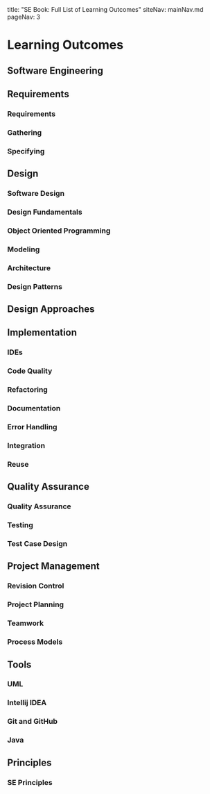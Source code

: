<frontmatter>
title: "SE Book: Full List of Learning Outcomes"
siteNav: mainNav.md
pageNav: 3
</frontmatter>

<link rel="stylesheet" href="{{baseUrl}}/css/textbook.css">

<div class="website-content">

# Learning Outcomes

## Software Engineering

<include src="../softwareEngineering/introduction/prosAndCons/unit-inParent-asOutcome.md" boilerplate/>

## Requirements

### Requirements

<include src="../requirements/introduction/unit-inParent-asOutcome.md" boilerplate />
<include src="../requirements/nonFunctionalRequirements/unit-inParent-asOutcome.md" boilerplate />
<include src="../requirements/prioritizing/unit-inParent-asOutcome.md" boilerplate />
<include src="../requirements/quality/unit-inParent-asOutcome.md" boilerplate />

### Gathering

<include src="../gatheringRequirements/brainstorming/unit-inParent-asOutcome.md" boilerplate />
<include src="../gatheringRequirements/userSurveys/unit-inParent-asOutcome.md" boilerplate />
<include src="../gatheringRequirements/observation/unit-inParent-asOutcome.md" boilerplate />
<include src="../gatheringRequirements/interviews/unit-inParent-asOutcome.md" boilerplate />
<include src="../gatheringRequirements/focusGroups/unit-inParent-asOutcome.md" boilerplate />
<include src="../gatheringRequirements/prototyping/unit-inParent-asOutcome.md" boilerplate />
<include src="../gatheringRequirements/productSurveys/unit-inParent-asOutcome.md" boilerplate />

### Specifying

<include src="../specifyingRequirements/prose/what/unit-inParent-asOutcome.md" boilerplate />
<include src="../specifyingRequirements/featureList/what/unit-inParent-asOutcome.md" boilerplate />
<include src="../specifyingRequirements/userStories/introduction/unit-inParent-asOutcome.md" boilerplate />
<include src="../specifyingRequirements/userStories/details/unit-inParent-asOutcome.md" boilerplate />
<include src="../specifyingRequirements/userStories/usage/unit-inParent-asOutcome.md" boilerplate />
<include src="../specifyingRequirements/useCases/introduction/unit-inParent-asOutcome.md" boilerplate />
<include src="../specifyingRequirements/useCases/identifying/unit-inParent-asOutcome.md" boilerplate />
<include src="../specifyingRequirements/useCases/details/unit-inParent-asOutcome.md" boilerplate />
<include src="../specifyingRequirements/useCases/usage/unit-inParent-asOutcome.md" boilerplate />
<include src="../specifyingRequirements/glossary/what/unit-inParent-asOutcome.md" boilerplate />
<include src="../specifyingRequirements/supplementaryRequirements/what/unit-inParent-asOutcome.md" boilerplate />

## Design

### Software Design

<include src="../design/introduction/what/unit-inParent-asOutcome.md" boilerplate />

### Design Fundamentals

<include src="../designFundamentals/abstraction/what/unit-inParent-asOutcome.md" boilerplate />
<include src="../designFundamentals/coupling/what/unit-inParent-asOutcome.md" boilerplate />
<include src="../designFundamentals/coupling/how/unit-inParent-asOutcome.md" boilerplate />
<include src="../designFundamentals/coupling/types/unit-inParent-asOutcome.md" boilerplate />
<include src="../designFundamentals/cohesion/how/unit-inParent-asOutcome.md" boilerplate />
<include src="../designFundamentals/cohesion/what/unit-inParent-asOutcome.md" boilerplate />

### Object Oriented Programming

<include src="../oop/introduction/what/unit-inParent-asOutcome.md" boilerplate />
<include src="../oop/objects/what/unit-inParent-asOutcome.md" boilerplate />
<include src="../oop/objects/abstraction/unit-inParent-asOutcome.md" boilerplate />
<include src="../oop/objects/encapsulation/unit-inParent-asOutcome.md" boilerplate />
<include src="../oop/classes/what/unit-inParent-asOutcome.md" boilerplate />
<include src="../oop/classes/classLevelMembers/unit-inParent-asOutcome.md" boilerplate />
<include src="../oop/classes/enumerations/unit-inParent-asOutcome.md" boilerplate />
<include src="../oop/associations/what/unit-inParent-asOutcome.md" boilerplate />
<include src="../oop/associations/navigability/unit-inParent-asOutcome.md" boilerplate />
<include src="../oop/associations/multiplicity/unit-inParent-asOutcome.md" boilerplate />
<include src="../oop/associations/dependencies/unit-inParent-asOutcome.md" boilerplate />
<include src="../oop/associations/composition/unit-inParent-asOutcome.md" boilerplate />
<include src="../oop/associations/aggregation/unit-inParent-asOutcome.md" boilerplate />
<include src="../oop/associations/associationClasses/unit-inParent-asOutcome.md" boilerplate />
<include src="../oop/inheritance/what/unit-inParent-asOutcome.md" boilerplate />
<include src="../oop/inheritance/overriding/unit-inParent-asOutcome.md" boilerplate />
<include src="../oop/inheritance/overloading/unit-inParent-asOutcome.md" boilerplate />
<include src="../oop/inheritance/interfaces/unit-inParent-asOutcome.md" boilerplate />
<include src="../oop/inheritance/abstractClasses/unit-inParent-asOutcome.md" boilerplate />
<include src="../oop/inheritance/dynamicAndStaticBinding/unit-inParent-asOutcome.md" boilerplate />
<include src="../oop/inheritance/substitutability/unit-inParent-asOutcome.md" boilerplate />
<include src="../oop/polymorphism/what/unit-inParent-asOutcome.md" boilerplate />
<include src="../oop/polymorphism/how/unit-inParent-asOutcome.md" boilerplate />
<include src="../oop/more/miscellaneous/unit-inParent-asOutcome.md" boilerplate />
<include src="../oop/more/review/unit-inParent-asOutcome.md" boilerplate />

### Modeling

<include src="../modeling/introduction/what/unit-inParent-asOutcome.md" boilerplate />
<include src="../modeling/introduction/how/unit-inParent-asOutcome.md" boilerplate />
<include src="../modeling/introduction/umlModels/unit-inParent-asOutcome.md" boilerplate />
<include src="../modeling/modelingStructures/classDiagramsBasic/unit-inParent-asOutcome.md" boilerplate />
<include src="../modeling/modelingStructures/classDiagramsIntermediate/unit-inParent-asOutcome.md" boilerplate />
<include src="../modeling/modelingStructures/classDiagramsAdvanced/unit-inParent-asOutcome.md" boilerplate />
<include src="../modeling/modelingStructures/objectDiagrams/unit-inParent-asOutcome.md" boilerplate />
<include src="../modeling/modelingStructures/objectOrientedDomainModels/unit-inParent-asOutcome.md" boilerplate />
<include src="../modeling/modelingStructures/deploymentDiagrams/unit-inParent-asOutcome.md" boilerplate />
<include src="../modeling/modelingStructures/componentDiagrams/unit-inParent-asOutcome.md" boilerplate />
<include src="../modeling/modelingStructures/packageDiagrams/unit-inParent-asOutcome.md" boilerplate />
<include src="../modeling/modelingStructures/compositeStructureDiagrams/unit-inParent-asOutcome.md" boilerplate />
<include src="../modeling/modelingBehaviors/activityDiagrams/unit-inParent-asOutcome.md" boilerplate />
<include src="../modeling/modelingBehaviors/sequenceDiagramsBasic/unit-inParent-asOutcome.md" boilerplate />
<include src="../modeling/modelingBehaviors/sequenceDiagramsIntermediate/unit-inParent-asOutcome.md" boilerplate />
<include src="../modeling/modelingBehaviors/sequenceDiagramsAdvanced/unit-inParent-asOutcome.md" boilerplate />
<include src="../modeling/modelingBehaviors/useCaseDiagrams/unit-inParent-asOutcome.md" boilerplate />
<include src="../modeling/modelingBehaviors/timingDiagrams/unit-inParent-asOutcome.md" boilerplate />
<include src="../modeling/modelingBehaviors/interactionOverviewDiagrams/unit-inParent-asOutcome.md" boilerplate />
<include src="../modeling/modelingBehaviors/communicationDiagrams/unit-inParent-asOutcome.md" boilerplate />
<include src="../modeling/modelingBehaviors/stateMachineDiagrams/unit-inParent-asOutcome.md" boilerplate />
<include src="../modeling/modelingASolution/introduction/unit-inParent-asOutcome.md" boilerplate />
<include src="../modeling/modelingASolution/basic/unit-inParent-asOutcome.md" boilerplate />
<include src="../modeling/modelingASolution/intermediate/unit-inParent-asOutcome.md" boilerplate />

### Architecture

<include src="../architecture/introduction/what/unit-inParent-asOutcome.md" boilerplate />
<include src="../architecture/architectureDiagrams/reading/unit-inParent-asOutcome.md" boilerplate />
<include src="../architecture/architectureDiagrams/drawing/unit-inParent-asOutcome.md" boilerplate />
<include src="../architecture/architecturalStyles/introduction/what/unit-inParent-asOutcome.md" boilerplate />
<include src="../architecture/architecturalStyles/nTier/what/unit-inParent-asOutcome.md" boilerplate />
<include src="../architecture/architecturalStyles/clientServer/what/unit-inParent-asOutcome.md" boilerplate />
<include src="../architecture/architecturalStyles/transactionProcessing/what/unit-inParent-asOutcome.md" boilerplate />
<include src="../architecture/architecturalStyles/serviceOriented/what/unit-inParent-asOutcome.md" boilerplate />
<include src="../architecture/architecturalStyles/eventDriven/what/unit-inParent-asOutcome.md" boilerplate />
<include src="../architecture/architecturalStyles/more/moreStyles/unit-inParent-asOutcome.md" boilerplate />
<include src="../architecture/architecturalStyles/more/usingStyles/unit-inParent-asOutcome.md" boilerplate />

### Design Patterns

<include src="../designPatterns/introduction/what/unit-inParent-asOutcome.md" boilerplate />
<include src="../designPatterns/introduction/format/unit-inParent-asOutcome.md" boilerplate />
<include src="../designPatterns/singleton/what/unit-inParent-asOutcome.md" boilerplate />
<include src="../designPatterns/singleton/implementation/unit-inParent-asOutcome.md" boilerplate />
<include src="../designPatterns/singleton/evaluation/unit-inParent-asOutcome.md" boilerplate />
<include src="../designPatterns/abstractionOccurrence/what/unit-inParent-asOutcome.md" boilerplate />
<include src="../designPatterns/facade/what/unit-inParent-asOutcome.md" boilerplate />
<include src="../designPatterns/command/what/unit-inParent-asOutcome.md" boilerplate />
<include src="../designPatterns/modelViewController/what/unit-inParent-asOutcome.md" boilerplate />
<include src="../designPatterns/observer/what/unit-inParent-asOutcome.md" boilerplate />
<include src="../designPatterns/more/combiningDesignPatterns/unit-inParent-asOutcome.md" boilerplate />
<include src="../designPatterns/more/otherDesignPatterns/unit-inParent-asOutcome.md" boilerplate />
<include src="../designPatterns/more/usingDesignPatterns/unit-inParent-asOutcome.md" boilerplate />
<include src="../designPatterns/more/otherTypesOfPatterns/unit-inParent-asOutcome.md" boilerplate />
<include src="../designPatterns/more/vsPrinciples/unit-inParent-asOutcome.md" boilerplate />

## Design Approaches

<include src="../designApproaches/multilevelDesign/what/unit-inParent-asOutcome.md" boilerplate />
<include src="../designApproaches/topDownBottomUp/what/unit-inParent-asOutcome.md" boilerplate />
<include src="../designApproaches/agileDesign/what/unit-inParent-asOutcome.md" boilerplate />

## Implementation

### IDEs

<include src="../ides/introduction/what/unit-inParent-asOutcome.md" boilerplate />
<include src="../ides/debugging/what/unit-inParent-asOutcome.md" boilerplate />

### Code Quality

<include src="../codeQuality/introduction/basic/unit-inParent-asOutcome.md" boilerplate />
<include src="../codeQuality/maximiseReadability/introduction/unit-inParent-asOutcome.md" boilerplate />
<include src="../codeQuality/maximiseReadability/basic/unit-inParent-asOutcome.md" boilerplate />
<include src="../codeQuality/maximiseReadability/intermediate/unit-inParent-asOutcome.md" boilerplate />
<include src="../codeQuality/maximiseReadability/advanced/unit-inParent-asOutcome.md" boilerplate />
<include src="../codeQuality/followStandard/introduction/unit-inParent-asOutcome.md" boilerplate />
<include src="../codeQuality/followStandard/basic/unit-inParent-asOutcome.md" boilerplate />
<include src="../codeQuality/followStandard/intermediate/unit-inParent-asOutcome.md" boilerplate />
<include src="../codeQuality/nameWell/introduction/unit-inParent-asOutcome.md" boilerplate />
<include src="../codeQuality/nameWell/basic/unit-inParent-asOutcome.md" boilerplate />
<include src="../codeQuality/nameWell/intermediate/unit-inParent-asOutcome.md" boilerplate />
<include src="../codeQuality/avoidShortcuts/introduction/unit-inParent-asOutcome.md" boilerplate />
<include src="../codeQuality/avoidShortcuts/basic/unit-inParent-asOutcome.md" boilerplate />
<include src="../codeQuality/avoidShortcuts/intermediate/unit-inParent-asOutcome.md" boilerplate />
<include src="../codeQuality/commentMinimally/introduction/unit-inParent-asOutcome.md" boilerplate />
<include src="../codeQuality/commentMinimally/basic/unit-inParent-asOutcome.md" boilerplate />
<include src="../codeQuality/commentMinimally/intermediate/unit-inParent-asOutcome.md" boilerplate />

### Refactoring

<include src="../refactoring/what/unit-inParent-asOutcome.md" boilerplate />
<include src="../refactoring/how/unit-inParent-asOutcome.md" boilerplate />
<include src="../refactoring/when/unit-inParent-asOutcome.md" boilerplate />

### Documentation

<include src="../documentation/introduction/what/unit-inParent-asOutcome.md" boilerplate />
<include src="../documentation/guidelines/goTopDown/what/unit-inParent-asOutcome.md" boilerplate />
<include src="../documentation/guidelines/goTopDown/why/unit-inParent-asOutcome.md" boilerplate />
<include src="../documentation/guidelines/goTopDown/how/unit-inParent-asOutcome.md" boilerplate />
<include src="../documentation/guidelines/aimForComprehensibility/what/unit-inParent-asOutcome.md" boilerplate />
<include src="../documentation/guidelines/aimForComprehensibility/how/unit-inParent-asOutcome.md" boilerplate />
<include src="../documentation/guidelines/documentMinimally/how/unit-inParent-asOutcome.md" boilerplate />
<include src="../documentation/guidelines/documentMinimally/what/unit-inParent-asOutcome.md" boilerplate />
<include src="../documentation/tools/javaDoc/how/unit-inParent-asOutcome.md" boilerplate />
<include src="../documentation/tools/javaDoc/what/unit-inParent-asOutcome.md" boilerplate />
<include src="../documentation/tools/markdown/what/unit-inParent-asOutcome.md" boilerplate />
<include src="../documentation/tools/markdown/how/unit-inParent-asOutcome.md" boilerplate />
<include src="../documentation/tools/asciiDoc/what/unit-inParent-asOutcome.md" boilerplate />

### Error Handling

<include src="../errorHandling/introduction/what/unit-inParent-asOutcome.md" boilerplate />
<include src="../errorHandling/exceptions/what/unit-inParent-asOutcome.md" boilerplate />
<include src="../errorHandling/exceptions/how/unit-inParent-asOutcome.md" boilerplate />
<include src="../errorHandling/exceptions/when/unit-inParent-asOutcome.md" boilerplate />
<include src="../errorHandling/assertions/what/unit-inParent-asOutcome.md" boilerplate />
<include src="../errorHandling/assertions/how/unit-inParent-asOutcome.md" boilerplate />
<include src="../errorHandling/assertions/when/unit-inParent-asOutcome.md" boilerplate />
<include src="../errorHandling/logging/what/unit-inParent-asOutcome.md" boilerplate />
<include src="../errorHandling/logging/how/unit-inParent-asOutcome.md" boilerplate />
<include src="../errorHandling/defensiveProgramming/what/unit-inParent-asOutcome.md" boilerplate />
<include src="../errorHandling/defensiveProgramming/compulsoryAssociations/unit-inParent-asOutcome.md" boilerplate />
<include src="../errorHandling/defensiveProgramming/1to1Associations/unit-inParent-asOutcome.md" boilerplate />
<include src="../errorHandling/defensiveProgramming/referentialIntegrity/unit-inParent-asOutcome.md" boilerplate />
<include src="../errorHandling/defensiveProgramming/when/unit-inParent-asOutcome.md" boilerplate />
<include src="../errorHandling/designByContract/what/unit-inParent-asOutcome.md" boilerplate />

### Integration

<include src="../integration/introduction/what/unit-inParent-asOutcome.md" boilerplate />
<include src="../integration/approaches/lateVsEarly/unit-inParent-asOutcome.md" boilerplate />
<include src="../integration/approaches/bigBangVsIncremental/unit-inParent-asOutcome.md" boilerplate />
<include src="../integration/approaches/topDownVsBottomUp/unit-inParent-asOutcome.md" boilerplate />
<include src="../integration/buildAutomation/what/unit-inParent-asOutcome.md" boilerplate />
<include src="../integration/buildAutomation/continuousIntegrationDeployment/unit-inParent-asOutcome.md" boilerplate />
<include src="../integration/more/review/unit-inParent-asOutcome.md" boilerplate />

### Reuse

<include src="../reuse/introduction/what/unit-inParent-asOutcome.md" boilerplate />
<include src="../reuse/introduction/when/unit-inParent-asOutcome.md" boilerplate />
<include src="../reuse/apis/what/unit-inParent-asOutcome.md" boilerplate />
<include src="../reuse/apis/designingAPIs/unit-inParent-asOutcome.md" boilerplate />
<include src="../reuse/libraries/what/unit-inParent-asOutcome.md" boilerplate />
<include src="../reuse/libraries/how/unit-inParent-asOutcome.md" boilerplate />
<include src="../reuse/frameworks/what/unit-inParent-asOutcome.md" boilerplate />
<include src="../reuse/frameworks/frameworksVsLibraries/unit-inParent-asOutcome.md" boilerplate />
<include src="../reuse/platforms/what/unit-inParent-asOutcome.md" boilerplate />
<include src="../reuse/cloudComputing/what/unit-inParent-asOutcome.md" boilerplate />
<include src="../reuse/cloudComputing/services/unit-inParent-asOutcome.md" boilerplate />

## Quality Assurance

### Quality Assurance

<include src="../qualityAssurance/introduction/what/unit-inParent-asOutcome.md" boilerplate />
<include src="../qualityAssurance/introduction/validationVsVerification/unit-inParent-asOutcome.md" boilerplate />
<include src="../qualityAssurance/codeReviews/what/unit-inParent-asOutcome.md" boilerplate />
<include src="../qualityAssurance/staticAnalysis/what/unit-inParent-asOutcome.md" boilerplate />
<include src="../qualityAssurance/formalVerification/what/unit-inParent-asOutcome.md" boilerplate />

### Testing

<include src="../testing/introduction/what/unit-inParent-asOutcome.md" boilerplate />
<include src="../testing/introduction/testability/unit-inParent-asOutcome.md" boilerplate />
<include src="../testing/testingTypes/unitTesting/what/unit-inParent-asOutcome.md" boilerplate />
<include src="../testing/testingTypes/unitTesting/stubs/unit-inParent-asOutcome.md" boilerplate />
<include src="../testing/testingTypes/integrationTesting/what/unit-inParent-asOutcome.md" boilerplate />
<include src="../testing/testingTypes/systemTesting/what/unit-inParent-asOutcome.md" boilerplate />
<include src="../testing/testingTypes/alphaBetaTesting/what/unit-inParent-asOutcome.md" boilerplate />
<include src="../testing/testingTypes/dogfooding/what/unit-inParent-asOutcome.md" boilerplate />
<include src="../testing/testingTypes/developerTesting/what/unit-inParent-asOutcome.md" boilerplate />
<include src="../testing/testingTypes/developerTesting/why/unit-inParent-asOutcome.md" boilerplate />
<include src="../testing/testingTypes/exploratoryVsScriptedTesting/what/unit-inParent-asOutcome.md" boilerplate />
<include src="../testing/testingTypes/exploratoryVsScriptedTesting/when/unit-inParent-asOutcome.md" boilerplate />
<include src="../testing/testingTypes/acceptanceTesting/what/unit-inParent-asOutcome.md" boilerplate />
<include src="../testing/testingTypes/acceptanceTesting/acceptanceVsSystemTesting/unit-inParent-asOutcome.md" boilerplate />
<include src="../testing/testingTypes/regressionTesting/what/unit-inParent-asOutcome.md" boilerplate />
<include src="../testing/testAutomation/what/unit-inParent-asOutcome.md" boilerplate />
<include src="../testing/testAutomation/testingTextUis/unit-inParent-asOutcome.md" boilerplate />
<include src="../testing/testAutomation/usingTestDrivers/unit-inParent-asOutcome.md" boilerplate />
<include src="../testing/testAutomation/tools/unit-inParent-asOutcome.md" boilerplate />
<include src="../testing/testAutomation/testingGuis/unit-inParent-asOutcome.md" boilerplate />
<include src="../testing/testCoverage/what/unit-inParent-asOutcome.md" boilerplate />
<include src="../testing/testCoverage/how/unit-inParent-asOutcome.md" boilerplate />
<include src="../testing/dependencyInjection/what/unit-inParent-asOutcome.md" boilerplate />
<include src="../testing/dependencyInjection/how/unit-inParent-asOutcome.md" boilerplate />
<include src="../testing/tdd/what/unit-inParent-asOutcome.md" boilerplate />
<include src="../testing/tdd/how/unit-inParent-asOutcome.md" boilerplate />

### Test Case Design

<include src="../testCaseDesign/introduction/what/unit-inParent-asOutcome.md" boilerplate />
<include src="../testCaseDesign/introduction/positiveVsNegative/unit-inParent-asOutcome.md" boilerplate />
<include src="../testCaseDesign/introduction/blackVsGlass/unit-inParent-asOutcome.md" boilerplate />
<include src="../testCaseDesign/equivalencePartitions/what/unit-inParent-asOutcome.md" boilerplate />
<include src="../testCaseDesign/equivalencePartitions/basic/unit-inParent-asOutcome.md" boilerplate />
<include src="../testCaseDesign/equivalencePartitions/intermediate/unit-inParent-asOutcome.md" boilerplate />
<include src="../testCaseDesign/boundaryValueAnalysis/what/unit-inParent-asOutcome.md" boilerplate />
<include src="../testCaseDesign/boundaryValueAnalysis/how/unit-inParent-asOutcome.md" boilerplate />
<include src="../testCaseDesign/combiningTestInputs/why/unit-inParent-asOutcome.md" boilerplate />
<include src="../testCaseDesign/combiningTestInputs/combinationStrategies/unit-inParent-asOutcome.md" boilerplate />
<include src="../testCaseDesign/combiningTestInputs/heuristicValid/unit-inParent-asOutcome.md" boilerplate />
<include src="../testCaseDesign/combiningTestInputs/heuristicInvalid/unit-inParent-asOutcome.md" boilerplate />
<include src="../testCaseDesign/combiningTestInputs/mix/unit-inParent-asOutcome.md" boilerplate />
<include src="../testCaseDesign/more/testingUseCases/unit-inParent-asOutcome.md" boilerplate />
<include src="../testCaseDesign/summary/recap/unit-inParent-asOutcome.md" boilerplate />
<include src="../testCaseDesign/summary/exercises/unit-inParent-asOutcome.md" boilerplate />

## Project Management

### Revision Control

<include src="../revisionControl/what/unit-inParent-asOutcome.md" boilerplate />
<include src="../revisionControl/repositories/unit-inParent-asOutcome.md" boilerplate />
<include src="../revisionControl/savingHistory/unit-inParent-asOutcome.md" boilerplate />
<include src="../revisionControl/usingHistory/unit-inParent-asOutcome.md" boilerplate />
<include src="../revisionControl/remoteRepositories/unit-inParent-asOutcome.md" boilerplate />
<include src="../revisionControl/branching/unit-inParent-asOutcome.md" boilerplate />
<include src="../revisionControl/drcsVsCrcs/unit-inParent-asOutcome.md" boilerplate />
<include src="../revisionControl/forkingWorkflow/unit-inParent-asOutcome.md" boilerplate />
<include src="../revisionControl/featureBranchFlow/unit-inParent-asOutcome.md" boilerplate />
<include src="../revisionControl/centralizedFlow/unit-inParent-asOutcome.md" boilerplate />

### Project Planning

<include src="../projectPlanning/workBreakdownStructure/unit-inParent-asOutcome.md" boilerplate />
<include src="../projectPlanning/milestones/unit-inParent-asOutcome.md" boilerplate />
<include src="../projectPlanning/buffers/unit-inParent-asOutcome.md" boilerplate />
<include src="../projectPlanning/issueTrackers/unit-inParent-asOutcome.md" boilerplate />
<include src="../projectPlanning/ganttCharts/unit-inParent-asOutcome.md" boilerplate />
<include src="../projectPlanning/pertCharts/unit-inParent-asOutcome.md" boilerplate />

### Teamwork

<include src="../teamwork/teamStructures/unit-inParent-asOutcome.md" boilerplate />

### Process Models

<include src="../processModels/introduction/what/unit-inParent-asOutcome.md" boilerplate />
<include src="../processModels/introduction/sequentialModels/unit-inParent-asOutcome.md" boilerplate />
<include src="../processModels/introduction/iterativeModels/unit-inParent-asOutcome.md" boilerplate />
<include src="../processModels/introduction/agileModels/unit-inParent-asOutcome.md" boilerplate />
<include src="../processModels/exampleProcessModels/xp/unit-inParent-asOutcome.md" boilerplate />
<include src="../processModels/exampleProcessModels/scrum/unit-inParent-asOutcome.md" boilerplate />
<include src="../processModels/exampleProcessModels/unifiedProcess/unit-inParent-asOutcome.md" boilerplate />
<include src="../processModels/more/cmmi/unit-inParent-asOutcome.md" boilerplate />
<include src="../processModels/summary/recap/unit-inParent-asOutcome.md" boilerplate />

## Tools

### UML

<include src="../uml/classDiagrams/introduction/what/unit-inParent-asOutcome.md" boilerplate />
<include src="../uml/classDiagrams/classes/what/unit-inParent-asOutcome.md" boilerplate />
<include src="../uml/classDiagrams/associations/what/unit-inParent-asOutcome.md" boilerplate />
<include src="../uml/classDiagrams/associations/navigability/unit-inParent-asOutcome.md" boilerplate />
<include src="../uml/classDiagrams/associations/roles/unit-inParent-asOutcome.md" boilerplate />
<include src="../uml/classDiagrams/associations/labels/unit-inParent-asOutcome.md" boilerplate />
<include src="../uml/classDiagrams/associations/multiplicity/unit-inParent-asOutcome.md" boilerplate />
<include src="../uml/classDiagrams/dependencies/what/unit-inParent-asOutcome.md" boilerplate />
<include src="../uml/classDiagrams/associationsAsAttributes/what/unit-inParent-asOutcome.md" boilerplate />
<include src="../uml/classDiagrams/enumerations/what/unit-inParent-asOutcome.md" boilerplate />
<include src="../uml/classDiagrams/classLevelMembers/what/unit-inParent-asOutcome.md" boilerplate />
<include src="../uml/classDiagrams/associationClasses/what/unit-inParent-asOutcome.md" boilerplate />
<include src="../uml/classDiagrams/composition/what/unit-inParent-asOutcome.md" boilerplate />
<include src="../uml/classDiagrams/aggregation/what/unit-inParent-asOutcome.md" boilerplate />
<include src="../uml/classDiagrams/classInheritance/what/unit-inParent-asOutcome.md" boilerplate />
<include src="../uml/classDiagrams/abstractClasses/what/unit-inParent-asOutcome.md" boilerplate />
<include src="../uml/classDiagrams/interfaces/what/unit-inParent-asOutcome.md" boilerplate />
<include src="../uml/objectDiagrams/introduction/unit-inParent-asOutcome.md" boilerplate />
<include src="../uml/objectDiagrams/objects/unit-inParent-asOutcome.md" boilerplate />
<include src="../uml/objectDiagrams/associations/unit-inParent-asOutcome.md" boilerplate />
<include src="../uml/sequenceDiagrams/introduction/unit-inParent-asOutcome.md" boilerplate />
<include src="../uml/sequenceDiagrams/basic/unit-inParent-asOutcome.md" boilerplate />
<include src="../uml/sequenceDiagrams/objectCreation/unit-inParent-asOutcome.md" boilerplate />
<include src="../uml/sequenceDiagrams/objectDeletion/unit-inParent-asOutcome.md" boilerplate />
<include src="../uml/sequenceDiagrams/loops/unit-inParent-asOutcome.md" boilerplate />
<include src="../uml/sequenceDiagrams/selfInvocation/unit-inParent-asOutcome.md" boilerplate />
<include src="../uml/sequenceDiagrams/alternativePaths/unit-inParent-asOutcome.md" boilerplate />
<include src="../uml/sequenceDiagrams/optionalPaths/unit-inParent-asOutcome.md" boilerplate />
<include src="../uml/sequenceDiagrams/parallelPaths/unit-inParent-asOutcome.md" boilerplate />
<include src="../uml/sequenceDiagrams/referenceFrames/unit-inParent-asOutcome.md" boilerplate />
<include src="../uml/sequenceDiagrams/minimalNotation/unit-inParent-asOutcome.md" boilerplate />
<include src="../uml/activityDiagrams/introduction/what/unit-inParent-asOutcome.md" boilerplate />
<include src="../uml/activityDiagrams/basicNotations/linearPaths/unit-inParent-asOutcome.md" boilerplate />
<include src="../uml/activityDiagrams/basicNotations/alternatePaths/unit-inParent-asOutcome.md" boilerplate />
<include src="../uml/activityDiagrams/basicNotations/parallelPaths/unit-inParent-asOutcome.md" boilerplate />
<include src="../uml/activityDiagrams/basicNotations/rakes/unit-inParent-asOutcome.md" boilerplate />
<include src="../uml/activityDiagrams/basicNotations/swimlanes/unit-inParent-asOutcome.md" boilerplate />
<include src="../uml/notes/notes/unit-inParent-asOutcome.md" boilerplate />
<include src="../uml/notes/constraints/unit-inParent-asOutcome.md" boilerplate />
<include src="../uml/miscellaneous/objectVsClassDiagrams/unit-inParent-asOutcome.md" boilerplate />

### Intellij IDEA

<include src="../intellij/projectSetup/unit-inParent-asOutcome.md" boilerplate />
<include src="../intellij/codeNavigation/unit-inParent-asOutcome.md" boilerplate />
<include src="../intellij/productivityShortcuts/unit-inParent-asOutcome.md" boilerplate />
<include src="../intellij/debuggingBasic/unit-inParent-asOutcome.md" boilerplate />
<include src="../intellij/refactoring/unit-inParent-asOutcome.md" boilerplate />

### Git and GitHub

<include src="../gitAndGithub/init/unit-inParent-asOutcome.md" boilerplate />
<include src="../gitAndGithub/commit/unit-inParent-asOutcome.md" boilerplate />
<include src="../gitAndGithub/ignore/unit-inParent-asOutcome.md" boilerplate />
<include src="../gitAndGithub/tag/unit-inParent-asOutcome.md" boilerplate />
<include src="../gitAndGithub/checkout/unit-inParent-asOutcome.md" boilerplate />
<include src="../gitAndGithub/stash/unit-inParent-asOutcome.md" boilerplate />
<include src="../gitAndGithub/clone/unit-inParent-asOutcome.md" boilerplate />
<include src="../gitAndGithub/pull/unit-inParent-asOutcome.md" boilerplate />
<include src="../gitAndGithub/push/unit-inParent-asOutcome.md" boilerplate />
<include src="../gitAndGithub/branch/unit-inParent-asOutcome.md" boilerplate />
<include src="../gitAndGithub/mergeConflicts/unit-inParent-asOutcome.md" boilerplate />
<include src="../gitAndGithub/createPRs/unit-inParent-asOutcome.md" boilerplate />
<include src="../gitAndGithub/managePRs/unit-inParent-asOutcome.md" boilerplate />
<include src="../gitAndGithub/forkingWorkflow/unit-inParent-asOutcome.md" boilerplate />

### Java

## Principles

### SE Principles

<include src="../principles/singleResponsibilityPrinciple/unit-inParent-asOutcome.md" boilerplate />
<include src="../principles/interfaceSegregationPrinciple/unit-inParent-asOutcome.md" boilerplate />
<include src="../principles/liskovSubstitutionPrinciple/unit-inParent-asOutcome.md" boilerplate />
<include src="../principles/dependencyInversionPrinciple/unit-inParent-asOutcome.md" boilerplate />
<include src="../principles/openClosedPrinciple/unit-inParent-asOutcome.md" boilerplate />
<include src="../principles/solidPrinciples/unit-inParent-asOutcome.md" boilerplate />
<include src="../principles/separationOfConcernsPrinciple/unit-inParent-asOutcome.md" boilerplate />
<include src="../principles/lawOfDemeter/unit-inParent-asOutcome.md" boilerplate />
<include src="../principles/brooksLaw/unit-inParent-asOutcome.md" boilerplate />
<include src="../principles/yagniPrinciple/unit-inParent-asOutcome.md" boilerplate />
<include src="../principles/dryPrinciple/unit-inParent-asOutcome.md" boilerplate />
<include src="../principles/review/unit-inParent-asOutcome.md" boilerplate />
